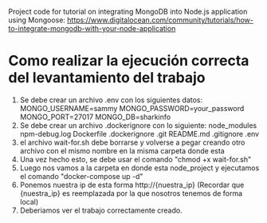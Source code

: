 Project code for tutorial on integrating MongoDB into Node.js application using Mongoose: https://www.digitalocean.com/community/tutorials/how-to-integrate-mongodb-with-your-node-application

# Como realizar la ejecución correcta del levantamiento del trabajo
1. Se debe crear un archivo .env con los siguientes datos:
MONGO_USERNAME=sammy
MONGO_PASSWORD=your_password
MONGO_PORT=27017
MONGO_DB=sharkinfo
2. Se debe crear un archivo .dockerignore con lo siguiente:
node_modules
npm-debug.log
Dockerfile
.dockerignore
.git
README.md
.gitignore
.env
3. el archivo wait-for.sh debe borrarse y volverse a pegar creando otro archivo con el mismo nombre en la misma carpeta donde esta
4. Una vez hecho esto, se debe usar el comando "chmod +x wait-for.sh"
5. Luego nos vamos a la carpeta en donde esta node_project y ejecutamos el comando "docker-compose up -d"
6. Ponemos nuestra ip de esta forma http://{nuestra_ip}  (Recordar que {nuestra_ip} es reemplazada por la que nosotros tenemos de forma local)
7. Deberiamos ver el trabajo correctamente creado.
